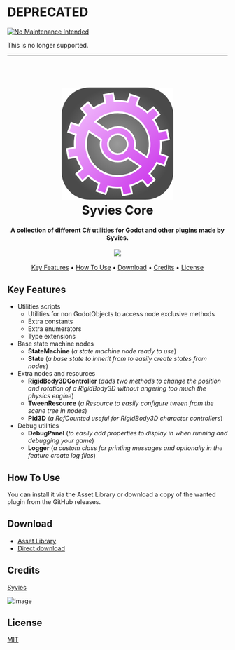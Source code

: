 # DEPRECATED

[![No Maintenance Intended](http://unmaintained.tech/badge.svg)](http://unmaintained.tech/)

This is no longer supported.

---

<h1 align="center">
  <br>
  <a href="https://github.com/Syvies/syvies-plugins/tree/syvies-core"><img src="https://raw.githubusercontent.com/Syvies/syvies-plugins/master/addons/syvies-core/syvies-core-icon.png" alt="Syvies Core" width="256"></a>
  <br>
  Syvies Core
  <br>
</h1>

<h4 align="center">A collection of different C# utilities for Godot and other plugins made by Syvies.</h4>

<p align="center">
  <a href="https://skillicons.dev">
    <img src="https://skillicons.dev/icons?i=godot,cs,github" />
  </a>
</p>

<p align="center">
  <a href="#key-features">Key Features</a> •
  <a href="#how-to-use">How To Use</a> •
  <a href="#download">Download</a> •
  <a href="#credits">Credits</a> •
  <a href="#license">License</a>
</p>

## Key Features

- Utilities scripts
  - Utilities for non GodotObjects to access node exclusive methods
  - Extra constants
  - Extra enumerators
  - Type extensions
- Base state machine nodes
  - **StateMachine** (*a state machine node ready to use*)
  - **State** (*a base state to inherit from to easily create states from nodes*)
- Extra nodes and resources
  - **RigidBody3DController** (*adds two methods to change the position and rotation of a RigidBody3D without angering too much the physics engine*)
  - **TweenResource** (*a Resource to easily configure tween from the scene tree in nodes*)
  - **Pid3D** (*a RefCounted useful for RigidBody3D character controllers*)
- Debug utilities
  - **DebugPanel** (*to easily add properties to display in when running and debugging your game*)
  - **Logger** (*a custom class for printing messages and optionally in the feature create log files*)

## How To Use

You can install it via the Asset Library or download a copy of the wanted plugin from the GitHub releases.

## Download

- [Asset Library](https://godotengine.org/asset-library/asset/3833)
- [Direct download](https://github.com/Syvies/syvies-plugins/archive/refs/tags/syvies-core-v0.1.0.zip)

## Credits

[Syvies](https://github.com/Syvies)

![image](https://github-profile-summary-cards.vercel.app/api/cards/profile-details?username=syvies&theme=tokyonight)

## License

[MIT](https://github.com/Syvies/syvies-plugins/blob/syvies-core/addons/syvies-core/LICENSE)
